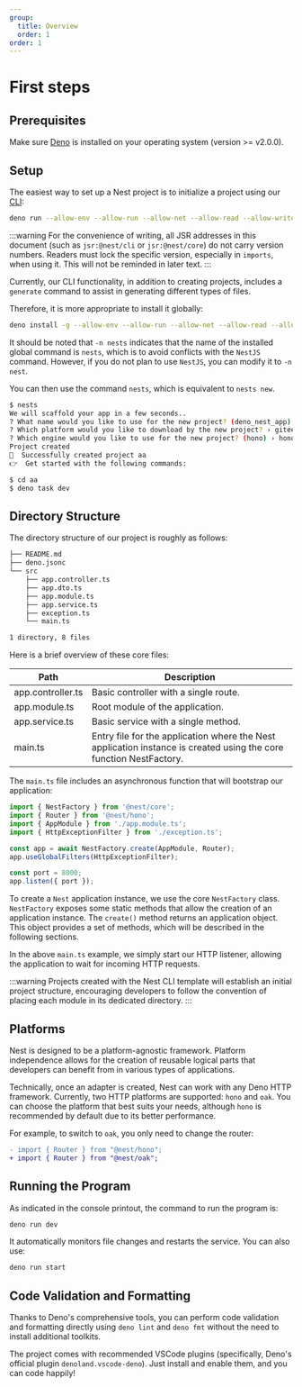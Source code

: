 ```yaml
---
group:
  title: Overview
  order: 1
order: 1
---
```


# First steps

## Prerequisites

Make sure [Deno](https://deno.com/) is installed on your operating system (version >= v2.0.0).

## Setup

The easiest way to set up a Nest project is to initialize a project using our [CLI](https://jsr.io/@nest/cli):

```bash
deno run --allow-env --allow-run --allow-net --allow-read --allow-write jsr:@nest/cli
```

:::warning
For the convenience of writing, all JSR addresses in this document (such as `jsr:@nest/cli` or `jsr:@nest/core`) do not carry version numbers. Readers must lock the specific version, especially in `imports`, when using it. This will not be reminded in later text.
:::

Currently, our CLI functionality, in addition to creating projects, includes a `generate` command to assist in generating different types of files.

Therefore, it is more appropriate to install it globally:

```bash
deno install -g --allow-env --allow-run --allow-net --allow-read --allow-write -n nests  -f  jsr:@nest/cli
```

It should be noted that `-n nests` indicates that the name of the installed global command is `nests`, which is to avoid conflicts with the `NestJS` command. However, if you do not plan to use `NestJS`, you can modify it to `-n nest`.

You can then use the command `nests`, which is equivalent to `nests new`.

```bash
$ nests
We will scaffold your app in a few seconds..
? What name would you like to use for the new project? (deno_nest_app) › aa
? Which platform would you like to download by the new project? › gitee+ssh
? Which engine would you like to use for the new project? (hono) › hono
Project created
🚀  Successfully created project aa
👉  Get started with the following commands:

$ cd aa
$ deno task dev
```

## Directory Structure

The directory structure of our project is roughly as follows:

```bash
├── README.md
├── deno.jsonc
└── src
    ├── app.controller.ts
    ├── app.dto.ts
    ├── app.module.ts
    ├── app.service.ts
    ├── exception.ts
    └── main.ts

1 directory, 8 files
```

Here is a brief overview of these core files:

| Path              | Description                                                                                                        |
| ----------------- | ------------------------------------------------------------------------------------------------------------------ |
| app.controller.ts | Basic controller with a single route.                                                                              |
| app.module.ts     | Root module of the application.                                                                                    |
| app.service.ts    | Basic service with a single method.                                                                                |
| main.ts           | Entry file for the application where the Nest application instance is created using the core function NestFactory. |

The `main.ts` file includes an asynchronous function that will bootstrap our application:

```typescript
import { NestFactory } from '@nest/core';
import { Router } from '@nest/hono';
import { AppModule } from './app.module.ts';
import { HttpExceptionFilter } from './exception.ts';

const app = await NestFactory.create(AppModule, Router);
app.useGlobalFilters(HttpExceptionFilter);

const port = 8000;
app.listen({ port });
```

To create a `Nest` application instance, we use the core `NestFactory` class. `NestFactory` exposes some static methods that allow the creation of an application instance. The `create()` method returns an application object. This object provides a set of methods, which will be described in the following sections.

In the above `main.ts` example, we simply start our HTTP listener, allowing the application to wait for incoming HTTP requests.

:::warning
Projects created with the Nest CLI template will establish an initial project structure, encouraging developers to follow the convention of placing each module in its dedicated directory.
:::

## Platforms

Nest is designed to be a platform-agnostic framework. Platform independence allows for the creation of reusable logical parts that developers can benefit from in various types of applications.

Technically, once an adapter is created, Nest can work with any Deno HTTP framework. Currently, two HTTP platforms are supported: `hono` and `oak`. You can choose the platform that best suits your needs, although `hono` is recommended by default due to its better performance.

For example, to switch to `oak`, you only need to change the router:

```diff
- import { Router } from "@nest/hono";
+ import { Router } from "@nest/oak";
```

## Running the Program

As indicated in the console printout, the command to run the program is:

```bash
deno run dev
```

It automatically monitors file changes and restarts the service. You can also use:

```bash
deno run start
```

## Code Validation and Formatting

Thanks to Deno's comprehensive tools, you can perform code validation and formatting directly using `deno lint` and `deno fmt` without the need to install additional toolkits.

The project comes with recommended VSCode plugins (specifically, Deno's official plugin `denoland.vscode-deno`). Just install and enable them, and you can code happily!
